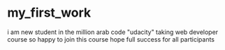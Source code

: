 # my_first_work
i am new student in the million arab code "udacity" taking web developer course so happy  to  join this course hope full success for all participants
